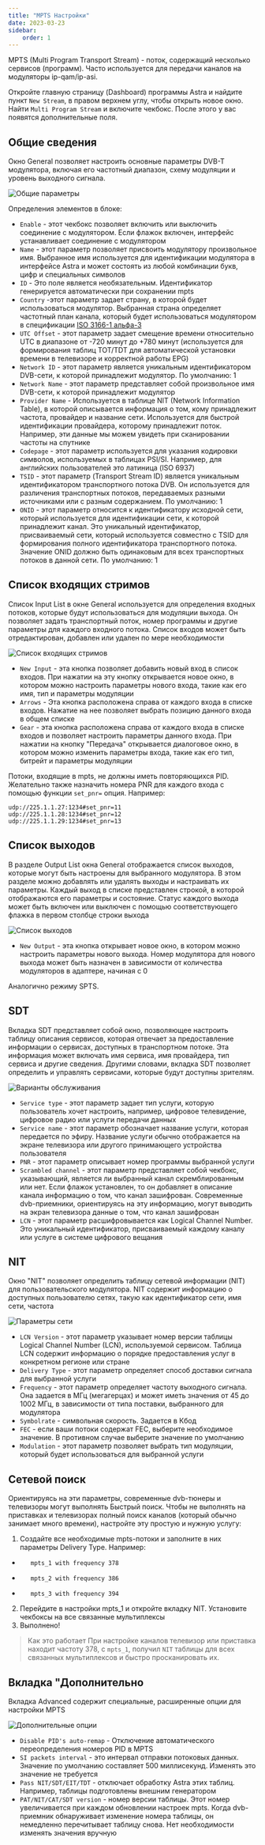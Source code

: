 ```yaml
---
title: "MPTS Настройки"
date: 2023-03-23
sidebar:
    order: 1
---
```


MPTS (Multi Program Transport Stream) - поток, содержащий несколько сервисов (программ). Часто используется для передачи каналов на модуляторы ip-qam/ip-asi.

Откройте главную страницу (Dashboard) программы Astra и найдите пункт `New Stream`, в правом верхнем углу, чтобы открыть новое окно. Найти `Multi Program Stream` и включите чекбокс. После этого у вас появятся дополнительные поля.

## Общие сведения[](https://help.cesbo.com/astra/delivery/broadcasting/mpts-settings#general)

Окно General позволяет настроить основные параметры DVB-T модулятора, включая его частотный диапазон, схему модуляции и уровень выходного сигнала.

![Общие параметры](https://cdn.cesbo.com/help/astra/delivery/broadcasting/mpts/general.png)

Определения элементов в блоке:

- `Enable` - этот чекбокс позволяет включить или выключить соединение с модулятором. Если флажок включен, интерфейс устанавливает соединение с модулятором
- `Name` - этот параметр позволяет присвоить модулятору произвольное имя. Выбранное имя используется для идентификации модулятора в интерфейсе Astra и может состоять из любой комбинации букв, цифр и специальных символов
- `ID` - Это поле является необязательным. Идентификатор генерируется автоматически при сохранении mpts
- `Country` -этот параметр задает страну, в которой будет использоваться модулятор. Выбранная страна определяет частотный план канала, который будет использоваться модулятором в спецификации [ISO 3166-1 альфа-3](https://en.wikipedia.org/wiki/ISO_3166-1_alpha-3)
- `UTC Offset` - этот параметр задает смещение времени относительно UTC в диапазоне от -720 минут до +780 минут (используется для формирования таблиц TOT/TDT для автоматической установки времени в телевизоре и корректной работы EPG)
- `Network ID` - этот параметр является уникальным идентификатором DVB-сети, к которой принадлежит модулятор. По умолчанию: 1
- `Network Name` - этот параметр представляет собой произвольное имя DVB-сети, к которой принадлежит модулятор
- `Provider Name` - Используется в таблице NIT (Network Information Table), в которой описывается информация о том, кому принадлежит частота, провайдер и название сети. Используется для быстрой идентификации провайдера, которому принадлежит поток. Например, эти данные мы можем увидеть при сканировании частоты на спутнике
- `Codepage` - этот параметр используется для указания кодировки символов, используемых в таблицах PSI/SI. Например, для английских пользователей это латиница (ISO 6937)
- `TSID` - этот параметр (Transport Stream ID) является уникальным идентификатором транспортного потока DVB. Он используется для различения транспортных потоков, передаваемых разными источниками или с разным содержанием. По умолчанию: 1
- `ONID` - этот параметр относится к идентификатору исходной сети, который используется для идентификации сети, к которой принадлежит канал. Это уникальный идентификатор, присваиваемый сети, который используется совместно с TSID для формирования полного идентификатора транспортного потока. Значение ONID должно быть одинаковым для всех транспортных потоков в данной сети. По умолчанию: 1

## Список входящих стримов[](https://help.cesbo.com/astra/delivery/broadcasting/mpts-settings#input-list)

Список Input List в окне General используется для определения входных потоков, которые будут использоваться для модуляции выхода. Он позволяет задать транспортный поток, номер программы и другие параметры для каждого входного потока. Список входов может быть отредактирован, добавлен или удален по мере необходимости

![Список входящих стримов](https://cdn.cesbo.com/help/astra/delivery/broadcasting/mpts/input.png)

- `New Input` - эта кнопка позволяет добавить новый вход в список входов. При нажатии на эту кнопку открывается новое окно, в котором можно настроить параметры нового входа, такие как его имя, тип и параметры модуляции
- `Arrows` - Эта кнопка расположена справа от каждого входа в списке входов. Нажатие на нее позволяет выбрать позицию данного входа в общем списке
- `Gear` - эта кнопка расположена справа от каждого входа в списке входов и позволяет настроить параметры данного входа. При нажатии на кнопку "Передача" открывается диалоговое окно, в котором можно изменить параметры входа, такие как его тип, битрейт и параметры модуляции

Потоки, входящие в mpts, не должны иметь повторяющихся PID. Желательно также назначить номера PNR для каждого входа с помощью функции `set_pnr=` опция. Например:

```
udp://225.1.1.27:1234#set_pnr=11
udp://225.1.1.28:1234#set_pnr=12
udp://225.1.1.29:1234#set_pnr=13
```

## Список выходов[](https://help.cesbo.com/astra/delivery/broadcasting/mpts-settings#output-list)

В разделе Output List окна General отображается список выходов, которые могут быть настроены для выбранного модулятора. В этом разделе можно добавлять или удалять выходы и настраивать их параметры. Каждый выход в списке представлен строкой, в которой отображаются его параметры и состояние. Статус каждого выхода может быть включен или выключен с помощью соответствующего флажка в первом столбце строки выхода

![Список выходов](https://cdn.cesbo.com/help/astra/delivery/broadcasting/mpts/output.png)

- `New Output` - эта кнопка открывает новое окно, в котором можно настроить параметры нового выхода. Номер модулятора для нового выхода может быть назначен в зависимости от количества модуляторов в адаптере, начиная с 0

Аналогично режиму SPTS.

## SDT[](https://help.cesbo.com/astra/delivery/broadcasting/mpts-settings#sdt)

Вкладка SDT представляет собой окно, позволяющее настроить таблицу описания сервисов, которая отвечает за предоставление информации о сервисах, доступных в транспортном потоке. Эта информация может включать имя сервиса, имя провайдера, тип сервиса и другие сведения. Другими словами, вкладка SDT позволяет определить и управлять сервисами, которые будут доступны зрителям.

![Варианты обслуживания](https://cdn.cesbo.com/help/astra/delivery/broadcasting/mpts/sdt.png)

- `Service type` - этот параметр задает тип услуги, которую пользователь хочет настроить, например, цифровое телевидение, цифровое радио или услуги передачи данных
- `Service name` - этот параметр обозначает название услуги, которая передается по эфиру. Название услуги обычно отображается на экране телевизора или другого принимающего устройства пользователя
- `PNR` - этот параметр описывает номер программы выбранной услуги
- `Scrambled channel` - этот параметр представляет собой чекбокс, указывающий, является ли выбранный канал скремблированным или нет. Если флажок установлен, то он добавляет в описание канала информацию о том, что канал зашифрован. Современные dvb-приемники, ориентируясь на эту информацию, могут выводить на экран телевизора данные о том, что канал зашифрован
- `LCN` - этот параметр расшифровывается как Logical Channel Number. Это уникальный идентификатор, присваиваемый каждому каналу или услуге в системе цифрового вещания

## NIT[](https://help.cesbo.com/astra/delivery/broadcasting/mpts-settings#nit)

Окно "NIT" позволяет определить таблицу сетевой информации (NIT) для пользовательского модулятора. NIT содержит информацию о доступных пользователю сетях, такую как идентификатор сети, имя сети, частота

![Параметры сети](https://cdn.cesbo.com/help/astra/delivery/broadcasting/mpts/nit.png)

- `LCN Version` - этот параметр указывает номер версии таблицы Logical Channel Number (LCN), используемой сервисом. Таблица LCN содержит информацию о порядке предоставления услуг в конкретном регионе или стране
- `Delivery Type` - этот параметр определяет способ доставки сигнала для выбранной услуги
- `Frequency` - этот параметр определяет частоту выходного сигнала. Она задается в МГц (мегагерцах) и может иметь значения от 45 до 1002 МГц, в зависимости от типа поставки, выбранного для модулятора
- `Symbolrate` - символьная скорость. Задается в Кбод
- `FEC` - если ваши потоки содержат FEC, выберите необходимое значение. В противном случае выберите значение по умолчанию
- `Modulation` - этот параметр позволяет выбрать тип модуляции, который будет использоваться для выбранной услуги

## Сетевой поиск[](https://help.cesbo.com/astra/delivery/broadcasting/mpts-settings#network-search)

Ориентируясь на эти параметры, современные dvb-тюнеры и телевизоры могут выполнять Быстрый поиск. Чтобы не выполнять на приставках и телевизорах полный поиск каналов (который обычно занимает много времени), настройте эту простую и нужную услугу:

1. Создайте все необходимые mpts-потоки и заполните в них параметры Delivery Type. Например:

- ```
     mpts_1 with frequency 378
    ```
    
- ```
     mpts_2 with frequency 386
    ```
    
- ```
     mpts_3 with frequency 394
    ```
    

2. Перейдите в настройки mpts\_1 и откройте вкладку NIT. Установите чекбоксы на все связанные мультиплексы
3. Выполнено!

> Как это работает При настройке каналов телевизор или приставка находит частоту 378, с `mpts_1`, получил `NIT` таблицы для всех связанных мультиплексов и быстро просканировать их.

## Вкладка "Дополнительно[](https://help.cesbo.com/astra/delivery/broadcasting/mpts-settings#advanced-tab)

Вкладка Advanced содержит специальные, расширенные опции для настройки MPTS

![Дополнительные опции](https://cdn.cesbo.com/help/astra/delivery/broadcasting/mpts/advanced.png)

- `Disable PID's auto-remap` - Отключение автоматического переопределения номеров PID в MPTS
- `SI packets interval` - это интервал отправки потоковых данных. Значение по умолчанию составляет 500 миллисекунд. Изменять это значение не требуется
- `Pass NIT/SDT/EIT/TDT` - отключает обработку Astra этих таблиц. Например, таблицы подготовлены внешним генератором
- `PAT/NIT/CAT/SDT version` - номер версии таблицы. Этот номер увеличивается при каждом обновлении настроек mpts. Когда dvb-приемник обнаруживает изменение номера таблицы, он немедленно перечитывает таблицу снова. Нет необходимости изменять значения вручную
